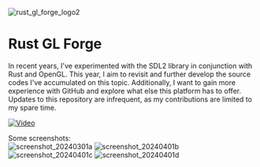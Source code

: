 ![rust_gl_forge_logo2](https://github.com/gpietz/rust_gl_forge/assets/77841571/2aff11a3-dcf5-439a-bfce-46772739d07a)
# Rust GL Forge

In recent years, I've experimented with the SDL2 library in conjunction with Rust and OpenGL. This year, I aim to revisit and further develop the source codes I've accumulated on this topic. 
Additionally, I want to gain more experience with GitHub and explore what else this platform has to offer. Updates to this repository are infrequent, as my contributions are limited to my spare time.

[![Video](https://img.youtube.com/vi/RczXj-X1pns/maxresdefault.jpg)](https://www.youtube.com/watch?v=RczXj-X1pns)

Some screenshots: \
![screenshot_20240301a](https://github.com/gpietz/rust_gl_forge/assets/77841571/ed1ba71d-8337-4e36-9ec1-29b096e90fb7)
![screenshot_20240401b](https://github.com/gpietz/rust_gl_forge/assets/77841571/5a182726-87c4-422d-99c0-53e90ac83692)
![screenshot_20240401c](https://github.com/gpietz/rust_gl_forge/assets/77841571/eb396acb-69db-4506-89d6-bc7bd22c185d)
![screenshot_20240401d](https://github.com/gpietz/rust_gl_forge/assets/77841571/9b1174e1-c785-47b0-a6b8-594e50294b8a)

